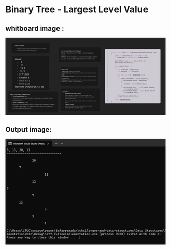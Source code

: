 # Binary Tree - Largest Level Value

## whitboard image :
![Whiteboard Image](assets/LLVWB.PNG)

## Output image:
![Output Image](assets/LLVOP.PNG)